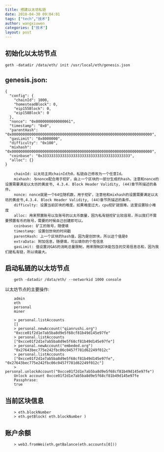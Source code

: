 ```yaml
---
title: 搭建以太坊私链
date: 2018-04-30 09:04:01
tags: ["tech","技术"]
author: wangxiuwen
categories: ["技术"]
layout: post
---
```


## 初始化以太坊节点
	
	geth -datadir /data/eth/ init /usr/local/eth/genesis.json

## genesis.json:

    {
      "config": {
        "chainId": 1000,
        "homesteadBlock": 0,
        "eip155Block": 0,
        "eip158Block": 0
      },
      "nonce": "0x0000000000000061",
      "timestamp": "0x0",
      "parentHash": "0x0000000000000000000000000000000000000000000000000000000000000000",
      "gasLimit": "0x8000000",
      "difficulty": "0x100",
      "mixhash": "0x0000000000000000000000000000000000000000000000000000000000000000",
      "coinbase": "0x3333333333333333333333333333333333333333",
      "alloc": {}
    }

```
    chainId: 以太坊主网chainId为0，私链自己修改为一个任意Id。
    mixhash: 与nonce配合用于挖矿，由上一个区块的一部分生成的hash。注意和nonce的设置需要满足以太坊的黄皮书, 4.3.4. Block Header Validity, (44)章节所描述的条件。
    nonce: nonce就是一个64位随机数，用于挖矿，注意他和mixhash的设置需要满足以太坊的黄皮书,4.3.4. Block Header Validity, (44)章节所描述的条件。
    difficulty: 设置当前区块的难度，如果难度过大，cpu挖矿就很难，这里设置较小难度
    alloc: 用来预置账号以及账号的以太币数量，因为私有链挖矿比较容易，所以我们不需要预置有币的账号，需要的时候自己创建即可以。
    coinbase: 矿工的账号，随便填
    timestamp: 设置创世块的时间戳
    parentHash: 上一个区块的hash值，因为是创世块，所以这个值是0
    extraData: 附加信息，随便填，可以填你的个性信息
    gasLimit: 值设置对GAS的消耗总量限制，用来限制区块能包含的交易信息总和，因为我们是私有链，所以填最大。
```

## 启动私链的以太坊节点

```
	geth -datadir /data/eth/ --networkid 1000 console
```

以太坊节点的主要操作:

```
    admin
    eth
    personal
    miner

	> personal.listAccounts
	[]
	> personal.newAccount("qianrushi.org")
	"0xcce01f2d1e7ab5ba8d9e5f68cf81b49d145e97fe"
	> personal.listAccounts
	["0xcce01f2d1e7ab5ba8d9e5f68cf81b49d145e97fe"]
	> personal.newAccount("embeded.org")
	"0x27643bec775e242fbc06c0457f781d62249f012c"
	> personal.listAccounts
	["0xcce01f2d1e7ab5ba8d9e5f68cf81b49d145e97fe", "0x27643bec775e242fbc06c0457f781d62249f012c"]
	> personal.unlockAccount("0xcce01f2d1e7ab5ba8d9e5f68cf81b49d145e97fe")
	Unlock account 0xcce01f2d1e7ab5ba8d9e5f68cf81b49d145e97fe
	Passphrase: 
	true
```

## 当前区块信息

```	
	> eth.blockNumber
	> eth.getBlock( eth.blockNumber )
```

## 账户余额

```
	> web3.fromWei(eth.getBalance(eth.accounts[0]))
```